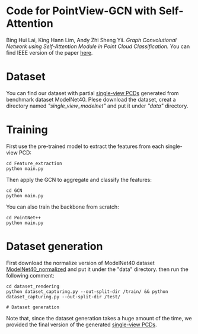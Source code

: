 # Code for PointView-GCN with Self-Attention
Bing Hui Lai, King Hann Lim, Andy Zhi Sheng Yii. *Graph Convolutional Network using Self-Attention Module in Point Cloud Classification.* You can find IEEE version of the paper [here](https://ieeexplore.ieee.org/abstract/document/10248776).

# Dataset
You can find our dataset with partial [single-view PCDs](https://drive.google.com/file/d/1Z-Te9Vw_PhQDCIc_zxyemwiBjI-BeBLK/view?usp=sharing) generated from benchmark dataset ModelNet40. Plese download the dataset, creat a directory named *"single_view_modelnet"* and put it under *"data"* directory.

# Training 

First use the pre-trained model to extract the features from each single-view PCD:

```
cd Feature_extraction
python main.py
```

Then apply the GCN to aggregate and classify the features:
```
cd GCN
python main.py
```

You can also train the backbone from scratch:
```
cd PointNet++
python main.py
```

# Dataset generation
First download the normalize version of ModelNet40 dataset [ModelNet40_normalized](https://drive.google.com/drive/my-drive) and put it under the "data" directory. then run the following comment: 
```
cd dataset_rendering
python dataset_capturing.py --out-split-dir /train/ && python dataset_capturing.py --out-split-dir /test/

# Dataset generation

```
Note that, since the dataset generation takes a huge amount of the time, we provided the final version of the generated [single-view PCDs](https://drive.google.com/file/d/1Z-Te9Vw_PhQDCIc_zxyemwiBjI-BeBLK/view?usp=sharing).




